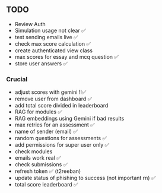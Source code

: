 ## TODO

- Review Auth
- Simulation usage not clear ✅
- test sending emails live ✅
- check max score calculation ✅
- create authenticated view class
- max scores for essay and mcq question ✅
- store user answers ✅

### Crucial
- adjust scores with gemini ‼✅
- remove user from dashboard ✅
- add total score divided in leaderboard
- RAG for modules ✅
- RAG embeddings using Gemini if bad results
- max retries for an assessment ✅
- name of sender (email) ✅
- random questions for assessments ✅
- add permissions for super user only ✅
- check modules
- emails work real ✅
- check submissions ✅
- refresh token ✅ (t2reeban)
- update status of phishing to success (not important rn) ✅
- total score leaderboard ✅
